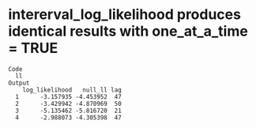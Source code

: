# intererval_log_likelihood produces identical results with one_at_a_time = TRUE

    Code
      ll
    Output
        log_likelihood   null_ll lag
      1      -3.157935 -4.453952  47
      2      -3.429942 -4.870969  50
      3      -5.135462 -5.816720  21
      4      -2.988073 -4.305398  47

